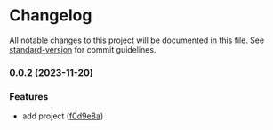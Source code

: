 # Changelog

All notable changes to this project will be documented in this file. See [standard-version](https://github.com/conventional-changelog/standard-version) for commit guidelines.

### 0.0.2 (2023-11-20)


### Features

* add project ([f0d9e8a](https://github.com/minozzzi/eslint/commit/f0d9e8a7653acb758a8224499f5d85760fc264b7))
